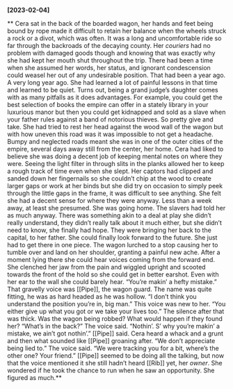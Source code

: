**[2023-02-04]**

** 
Cera sat in the back of the boarded wagon, her hands and feet being bound by rope made it difficult to retain her balance when the wheels struck a rock or a divot, which was often. It was a long and uncomfortable ride so far through the backroads of the decaying county. Her *couriers* had no problem with damaged goods though and knowing that was exactly why she had kept her mouth shut throughout the trip. There had been a time when she assumed her words, her status, and ignorant condescension could weasel her out of any undesirable position. That had been a year ago. A very long year ago. She had learned a lot of painful lessons in that time and learned to be quiet.
Turns out, being a grand judge’s daughter comes with as many pitfalls as it does advantages. For example, you could get the best selection of books the empire can offer in a stately library in your luxurious manor but then you could get kidnapped and sold as a slave when your father rules against a band of notorious thieves. So pretty give and take. 
She had tried to rest her head against the wood wall of the wagon but with how uneven this road was it was impossible to not get a headache. Bumpy and neglected roads meant she was in one of the outer cities of the empire, several days away still from the center, her home. Cera had liked to believe she was doing a decent job of keeping mental notes on where they were. Seeing the light filter in through slits in the planks allowed her to keep a rough track of time even when she slept. Her captors had clipped and sanded down her fingernails so she couldn’t chip at the wood to create larger gaps or work at her binds but she did try on occasion to simply peek through the little gaps in the frame, it was difficult to see anything. She felt she had a decent sense for where they were anyway. 
Less than a week away, at least she presumed. She was going home. The slavers had told her as much anyway. There was something akin to a deal at play she didn’t really understand, they didn’t really talk about it much either, but she didn’t need to know, she finally had hope. They were bringing her back to the capital, to her father. She could finally look forward to the future. She just had to get there in one piece. 
The wagon lurched to a stop causing her to tumble over and land on her shoulder, granting a painful new ache. After a moment lying there she could hear voices coming from the forward end. She clenched her jaw from the pain and wiggled upright and scooted towards the front of the hold so she could get in better earshot. Even with her ear to the wall she could barely hear.
“You’re makin’ a hefty mistake.” That gravelly voice was [[Pipe]], the wagon guard. The name was quite fitting, he was as hard headed as he was hollow. 
“I don’t think you understand the position you’re in, big man.” This voice was new to her. “You either give up what you got or we take your lives too.”
The silence after that was thick. Was the wagon being robbed? What would happen if they found her? 
“What’s in the back?” The voice said.
“Nothin’. S’ why you’re makin’ a mistake, we ain’t got nothin’.” [[Pipe]] said.
Cera heard a whack and a grunt and then what sounded like [[Pipe]] groaning after.
“We don’t appreciate being lied to.” The voice said. “We were tracking you for a bit, where’s the other one? Your friend.”
[[Pipe]] seemed to be doing all the talking, but now that the voice mentioned it she still hadn’t heard [[Rib]] yet, her *owner*. She wondered if he took the chance to run when he saw an opportunity. She figured as much.**